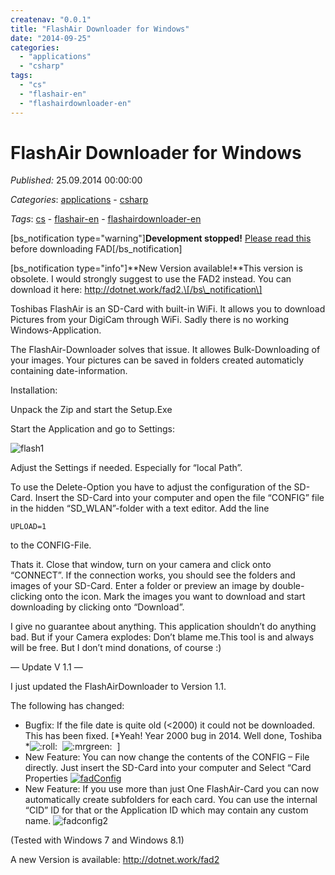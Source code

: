 ```yaml
---
createnav: "0.0.1"
title: "FlashAir Downloader for Windows"
date: "2014-09-25"
categories: 
  - "applications"
  - "csharp"
tags: 
  - "cs"
  - "flashair-en"
  - "flashairdownloader-en"
---
```

# FlashAir Downloader for Windows
_Published:_ 25.09.2014 00:00:00

_Categories_: [applications](/dotnetwork/en/categories#applications) - [csharp](/dotnetwork/en/categories#csharp)

_Tags_: [cs](/dotnetwork/en/tags#cs) - [flashair-en](/dotnetwork/en/tags#flashair-en) - [flashairdownloader-en](/dotnetwork/en/tags#flashairdownloader-en)


\[bs\_notification type="warning"\]**Development stopped!** [Please read this](http://dotnet.work/2017/01/flashairdownloader-development-now-its-your-turn/) before downloading FAD\[/bs\_notification\]

\[bs\_notification type="info"\]**New Version available!**This version is obsolete. I would strongly suggest to use the FAD2 instead. You can download it here: http://dotnet.work/fad2.\[/bs\_notification\]

Toshibas FlashAir is an SD-Card with built-in WiFi. It allows you to download Pictures from your DigiCam through WiFi. Sadly there is no working Windows-Application.

The FlashAir-Downloader solves that issue. It allowes Bulk-Downloading of your images. Your pictures can be saved in folders created automaticly containing date-information.

Installation:

Unpack the Zip and start the Setup.Exe

Start the Application and go to Settings:

![flash1](images/flash1_qn247z.png)

Adjust the Settings if needed. Especially for “local Path”.

To use the Delete-Option you have to adjust the configuration of the SD-Card. Insert the SD-Card into your computer and open the file “CONFIG” file in the hidden “SD\_WLAN”-folder with a text editor. Add the line
```
UPLOAD=1
```

to the CONFIG-File.

Thats it. Close that window, turn on your camera and click onto “CONNECT”. If the connection works, you should see the folders and images of your SD-Card. Enter a folder or preview an image by double-clicking onto the icon. Mark the images you want to download and start downloading by clicking onto “Download”.

I give no guarantee about anything. This application shouldn’t do anything bad. But if your Camera explodes: Don’t blame me.This tool is and always will be free. But I don’t mind donations, of course :)

— Update V 1.1 —

I just updated the FlashAirDownloader to Version 1.1.

The following has changed:

- Bugfix: If the file date is quite old (<2000) it could not be downloaded. This has been fixed. \[\*Yeah! Year 2000 bug in 2014. Well done, Toshiba \*![:roll:](images/icon_rolleyes.gif)  ![:mrgreen:](images/icon_mrgreen.gif)  \]
- New Feature: You can now change the contents of the CONFIG – File directly. Just insert the SD-Card into your computer and Select “Card Properties [![fadConfig](images/fadConfig_nvxiz4.png)](http://res.cloudinary.com/dyzmmxp1s/image/upload/v1422648202/fadConfig_nvxiz4.png)
- New Feature: If you use more than just One FlashAir-Card you can now automatically create subfolders for each card. You can use the internal “CID” ID for that or the Application ID which may contain any custom name. ![fadconfig2](images/fadconfig2_arr8bm.png)

(Tested with Windows 7 and Windows 8.1)

A new Version is available: http://dotnet.work/fad2
